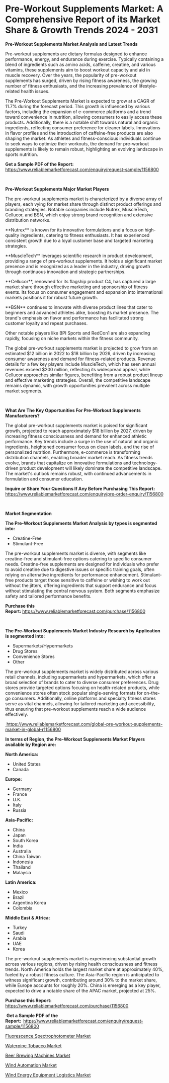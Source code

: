 <p><h1>Pre-Workout Supplements Market: A Comprehensive Report of its Market Share & Growth Trends 2024 - 2031</h1></p><p><strong>Pre-Workout Supplements Market Analysis and Latest Trends</strong></p>
<p><p>Pre-workout supplements are dietary formulas designed to enhance performance, energy, and endurance during exercise. Typically containing a blend of ingredients such as amino acids, caffeine, creatine, and various vitamins, these supplements aim to boost workout capacity and aid in muscle recovery. Over the years, the popularity of pre-workout supplements has surged, driven by rising fitness awareness, the growing number of fitness enthusiasts, and the increasing prevalence of lifestyle-related health issues.</p><p>The Pre-Workout Supplements Market is expected to grow at a CAGR of 11.7% during the forecast period. This growth is influenced by various factors, including the expansion of e-commerce platforms and a trend toward convenience in nutrition, allowing consumers to easily access these products. Additionally, there is a notable shift towards natural and organic ingredients, reflecting consumer preference for cleaner labels. Innovations in flavor profiles and the introduction of caffeine-free products are also shaping the market. As athletes and fitness-conscious individuals continue to seek ways to optimize their workouts, the demand for pre-workout supplements is likely to remain robust, highlighting an evolving landscape in sports nutrition.</p></p>
<p><strong>Get a Sample PDF of the Report:&nbsp;</strong> <a href="https://www.reliablemarketforecast.com/enquiry/request-sample/1156800?utm_campaign=1129&utm_medium=2&utm_source=Github&utm_content=ia&utm_term=17112024&utm_id=pre-workout-supplements">https://www.reliablemarketforecast.com/enquiry/request-sample/1156800</a></p>
<p>&nbsp;</p>
<p><strong>Pre-Workout Supplements Major Market Players</strong></p>
<p><p>The pre-workout supplements market is characterized by a diverse array of players, each vying for market share through distinct product offerings and branding strategies. Notable companies include Nutrex, MuscleTech, Cellucor, and BSN, which enjoy strong brand recognition and extensive distribution networks.</p><p>**Nutrex** is known for its innovative formulations and a focus on high-quality ingredients, catering to fitness enthusiasts. It has experienced consistent growth due to a loyal customer base and targeted marketing strategies.</p><p>**MuscleTech** leverages scientific research in product development, providing a range of pre-workout supplements. It holds a significant market presence and is recognized as a leader in the industry, driving growth through continuous innovation and strategic partnerships.</p><p>**Cellucor**, renowned for its flagship product C4, has captured a large market share through effective marketing and sponsorship of fitness events. Its focus on consumer engagement and expansion into international markets positions it for robust future growth.</p><p>**BSN** continues to innovate with diverse product lines that cater to beginners and advanced athletes alike, boosting its market presence. The brand's emphasis on flavor and performance has facilitated strong customer loyalty and repeat purchases.</p><p>Other notable players like BPI Sports and RedCon1 are also expanding rapidly, focusing on niche markets within the fitness community.</p><p>The global pre-workout supplements market is projected to grow from an estimated $12 billion in 2022 to $18 billion by 2026, driven by increasing consumer awareness and demand for fitness-related products. Revenue details for a few key players include MuscleTech, which has seen annual revenues exceed $200 million, reflecting its widespread appeal, while Cellucor approaches similar figures, benefiting from a robust product lineup and effective marketing strategies. Overall, the competitive landscape remains dynamic, with growth opportunities prevalent across multiple market segments.</p></p>
<p>&nbsp;</p>
<p><strong>What Are The Key Opportunities For Pre-Workout Supplements Manufacturers?</strong></p>
<p><p>The global pre-workout supplements market is poised for significant growth, projected to reach approximately $18 billion by 2027, driven by increasing fitness consciousness and demand for enhanced athletic performance. Key trends include a surge in the use of natural and organic ingredients, heightened consumer focus on clean labels, and the rise of personalized nutrition. Furthermore, e-commerce is transforming distribution channels, enabling broader market reach. As fitness trends evolve, brands that capitalize on innovative formulations and technology-driven product development will likely dominate the competitive landscape. The market's outlook remains robust, with continued advancements in formulation and consumer education.</p></p>
<p><strong>Inquire or Share Your Questions If Any Before Purchasing This Report:</strong> <a href="https://www.reliablemarketforecast.com/enquiry/pre-order-enquiry/1156800?utm_campaign=1129&utm_medium=2&utm_source=Github&utm_content=ia&utm_term=17112024&utm_id=pre-workout-supplements">https://www.reliablemarketforecast.com/enquiry/pre-order-enquiry/1156800</a></p>
<p>&nbsp;</p>
<p><strong>Market Segmentation</strong></p>
<p><strong>The Pre-Workout Supplements Market Analysis by types is segmented into:</strong></p>
<p><ul><li>Creatine-Free</li><li>Stimulant-Free</li></ul></p>
<p><p>The pre-workout supplements market is diverse, with segments like creatine-free and stimulant-free options catering to specific consumer needs. Creatine-free supplements are designed for individuals who prefer to avoid creatine due to digestive issues or specific training goals, often relying on alternative ingredients for performance enhancement. Stimulant-free products target those sensitive to caffeine or wishing to work out without the jitters, offering ingredients that support endurance and focus without stimulating the central nervous system. Both segments emphasize safety and tailored performance benefits.</p></p>
<p><strong>Purchase this Report:&nbsp;</strong><a href="https://www.reliablemarketforecast.com/purchase/1156800?utm_campaign=1129&utm_medium=2&utm_source=Github&utm_content=ia&utm_term=17112024&utm_id=pre-workout-supplements">https://www.reliablemarketforecast.com/purchase/1156800</a></p>
<p>&nbsp;</p>
<p><strong>The Pre-Workout Supplements Market Industry Research by Application is segmented into:</strong></p>
<p><ul><li>Supermarkets/Hypermarkets</li><li>Drug Stores</li><li>Convenience Stores</li><li>Other</li></ul></p>
<p><p>The pre-workout supplements market is widely distributed across various retail channels, including supermarkets and hypermarkets, which offer a broad selection of brands to cater to diverse consumer preferences. Drug stores provide targeted options focusing on health-related products, while convenience stores often stock popular single-serving formats for on-the-go consumers. Additionally, online platforms and specialty fitness stores serve as vital channels, allowing for tailored marketing and accessibility, thus ensuring that pre-workout supplements reach a wide audience effectively.</p></p>
<p><a href="https://www.reliablemarketforecast.com/global-pre-workout-supplements-market-in-global-r1156800?utm_campaign=1129&utm_medium=2&utm_source=Github&utm_content=ia&utm_term=17112024&utm_id=pre-workout-supplements">&nbsp;https://www.reliablemarketforecast.com/global-pre-workout-supplements-market-in-global-r1156800</a></p>
<p><strong>In terms of Region, the Pre-Workout Supplements Market Players available by Region are:</strong></p>
<p>
    <p> <strong> North America: </strong>
        <ul>
            <li>United States</li>
            <li>Canada</li>
        </ul>
        </p> 
    <p> <strong> Europe: </strong>
        <ul>
            <li>Germany</li>
            <li>France</li>
            <li>U.K.</li>
            <li>Italy</li>
            <li>Russia</li>
        </ul>
        </p> 
    <p> <strong> Asia-Pacific: </strong>
        <ul>
            <li>China</li>
            <li>Japan</li>
            <li>South Korea</li>
            <li>India</li>
            <li>Australia</li>
            <li>China Taiwan</li>
            <li>Indonesia</li>
            <li>Thailand</li>
            <li>Malaysia</li>
        </ul>
        </p> 
    <p> <strong> Latin America: </strong>
        <ul>
            <li>Mexico</li>
            <li>Brazil</li>
            <li>Argentina Korea</li>
            <li>Colombia</li>
        </ul>
        </p> 
    <p> <strong> Middle East & Africa: </strong>
        <ul>
            <li>Turkey</li>
            <li>Saudi</li>
            <li>Arabia</li>
            <li>UAE</li>
            <li>Korea</li>
        </ul>
    </p>
    </p>
<p><p>The pre-workout supplements market is experiencing substantial growth across various regions, driven by rising health consciousness and fitness trends. North America holds the largest market share at approximately 40%, fueled by a robust fitness culture. The Asia-Pacific region is anticipated to witness significant growth, contributing around 30% to the market share, while Europe accounts for roughly 20%. China is emerging as a key player, expected to drive a notable share of the APAC market, projected at 25%.</p></p>
<p><strong>Purchase this Report: </strong><a href="https://www.reliablemarketforecast.com/purchase/1156800?utm_campaign=1129&utm_medium=2&utm_source=Github&utm_content=ia&utm_term=17112024&utm_id=pre-workout-supplements">https://www.reliablemarketforecast.com/purchase/1156800</a></p>
<p>&nbsp;<strong>Get a Sample PDF of the Report:&nbsp;&nbsp;</strong><a href="https://www.reliablemarketforecast.com/enquiry/request-sample/1156800?utm_campaign=1129&utm_medium=2&utm_source=Github&utm_content=ia&utm_term=17112024&utm_id=pre-workout-supplements">https://www.reliablemarketforecast.com/enquiry/request-sample/1156800</a></p>
<p><strong></strong></p>
<p><p><a href="https://www.linkedin.com/pulse/global-fluorescence-spectrophotometer-market-sector2024--cwzye?utm_campaign=1129&utm_medium=2&utm_source=Github&utm_content=ia&utm_term=17112024&utm_id=pre-workout-supplements">Fluorescence Spectrophotometer Market</a></p><p><a href="https://github.com/GroverBarry/Market-Research-Report-List-7/blob/main/waterpipe-tobacco-market.md?utm_campaign=1129&utm_medium=2&utm_source=Github&utm_content=ia&utm_term=17112024&utm_id=pre-workout-supplements">Waterpipe Tobacco Market</a></p><p><a href="https://www.linkedin.com/pulse/pioneering-growth-analyzing-global-beer-brewing-machines-vvdqe?utm_campaign=1129&utm_medium=2&utm_source=Github&utm_content=ia&utm_term=17112024&utm_id=pre-workout-supplements">Beer Brewing Machines Market</a></p><p><a href="https://issuu.com/reportprime-2/docs/wind-automation-market-size-2030.pp_092583f6f809cc?utm_campaign=1129&utm_medium=2&utm_source=Github&utm_content=ia&utm_term=17112024&utm_id=pre-workout-supplements">Wind Automation Market</a></p><p><a href="https://issuu.com/reportprime-2/docs/wind-energy-equipment-logistics-mar_725b4849f379a3?utm_campaign=1129&utm_medium=2&utm_source=Github&utm_content=ia&utm_term=17112024&utm_id=pre-workout-supplements">Wind Energy Equipment Logistics Market</a></p></p>